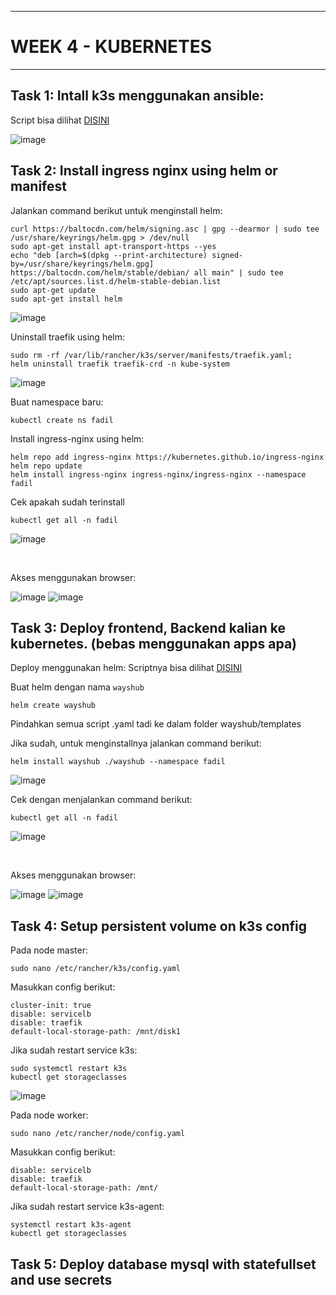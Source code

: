 -----------------------------
# WEEK 4 - KUBERNETES
-----------------------------

## Task 1: Intall k3s menggunakan ansible:

Script bisa dilihat [DISINI](https://github.com/fadil05me/devops20-dumbways-AhmadFadillah/tree/main/stage2/week4/ansible)

![image](https://github.com/fadil05me/devops20-dumbways-AhmadFadillah/assets/45775729/d9ace299-09a7-4c9b-8d6a-dbee16c8bfb8)

## Task 2: Install ingress nginx using helm or manifest

Jalankan command berikut untuk menginstall helm:
```
curl https://baltocdn.com/helm/signing.asc | gpg --dearmor | sudo tee /usr/share/keyrings/helm.gpg > /dev/null
sudo apt-get install apt-transport-https --yes
echo "deb [arch=$(dpkg --print-architecture) signed-by=/usr/share/keyrings/helm.gpg] https://baltocdn.com/helm/stable/debian/ all main" | sudo tee /etc/apt/sources.list.d/helm-stable-debian.list
sudo apt-get update
sudo apt-get install helm
```
![image](https://github.com/fadil05me/devops20-dumbways-AhmadFadillah/assets/45775729/f3cfb728-609b-40d4-88ea-9da59be0dceb)

Uninstall traefik using helm:
```
sudo rm -rf /var/lib/rancher/k3s/server/manifests/traefik.yaml;
helm uninstall traefik traefik-crd -n kube-system
```
![image](https://github.com/fadil05me/devops20-dumbways-AhmadFadillah/assets/45775729/93925fe9-fa08-4422-bd0b-0edfab015e1b)

Buat namespace baru:
```
kubectl create ns fadil
```
Install ingress-nginx using helm:
```
helm repo add ingress-nginx https://kubernetes.github.io/ingress-nginx
helm repo update
helm install ingress-nginx ingress-nginx/ingress-nginx --namespace fadil
```

Cek apakah sudah terinstall
```
kubectl get all -n fadil
```

![image](https://github.com/fadil05me/devops20-dumbways-AhmadFadillah/assets/45775729/c847c044-23c2-44ab-bf1b-c78ec5ecb9b5)

<br>

Akses menggunakan browser:


![image](https://github.com/fadil05me/devops20-dumbways-AhmadFadillah/assets/45775729/13732278-01af-42b2-b96d-23ee12c2bccd)
![image](https://github.com/fadil05me/devops20-dumbways-AhmadFadillah/assets/45775729/fc80674e-4e83-4af3-b0e0-09e5a97ccedd)


## Task 3: Deploy frontend, Backend kalian ke kubernetes. (bebas menggunakan apps apa)

Deploy menggunakan helm:
Scriptnya bisa dilihat [DISINI](https://github.com/fadil05me/devops20-dumbways-AhmadFadillah/tree/main/stage2/week4/deploy-helm)

Buat helm dengan nama ```wayshub```
```
helm create wayshub
```
Pindahkan semua script .yaml tadi ke dalam folder wayshub/templates

Jika sudah, untuk menginstallnya jalankan command berikut:

```
helm install wayshub ./wayshub --namespace fadil
```
![image](https://github.com/fadil05me/devops20-dumbways-AhmadFadillah/assets/45775729/d7be05d5-fd73-4b98-88a4-8c575a5192aa)

Cek dengan menjalankan command berikut:
```
kubectl get all -n fadil
```
![image](https://github.com/fadil05me/devops20-dumbways-AhmadFadillah/assets/45775729/ba5e5ecf-90e9-4676-af34-eaeb6273108f)

<br>

Akses menggunakan browser:

![image](https://github.com/fadil05me/devops20-dumbways-AhmadFadillah/assets/45775729/51187075-7c93-43a2-941e-82a2499aa43f)
![image](https://github.com/fadil05me/devops20-dumbways-AhmadFadillah/assets/45775729/02cf10ab-2ab1-46ac-aae7-6c7319fcbe87)


## Task 4: Setup persistent volume on k3s config

Pada node master:
```
sudo nano /etc/rancher/k3s/config.yaml
```

Masukkan config berikut:
```
cluster-init: true
disable: servicelb
disable: traefik
default-local-storage-path: /mnt/disk1
```

Jika sudah restart service k3s:
```
sudo systemctl restart k3s
kubectl get storageclasses
```
![image](https://github.com/fadil05me/devops20-dumbways-AhmadFadillah/assets/45775729/a3d9b290-be33-4f04-8bee-e0dc7fbdea9a)


Pada node worker:
```
sudo nano /etc/rancher/node/config.yaml
```

Masukkan config berikut:
```
disable: servicelb
disable: traefik
default-local-storage-path: /mnt/
```

Jika sudah restart service k3s-agent:
```
systemctl restart k3s-agent
kubectl get storageclasses
```

## Task 5: Deploy database mysql with statefullset and use secrets

